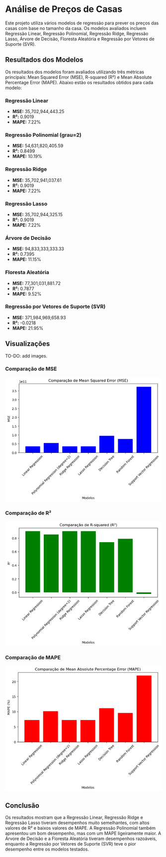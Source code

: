 # Análise de Preços de Casas

Este projeto utiliza vários modelos de regressão para prever os preços das casas com base no tamanho da casa. Os modelos avaliados incluem Regressão Linear, Regressão Polinomial, Regressão Ridge, Regressão Lasso, Árvore de Decisão, Floresta Aleatória e Regressão por Vetores de Suporte (SVR).

## Resultados dos Modelos

Os resultados dos modelos foram avaliados utilizando três métricas principais: Mean Squared Error (MSE), R-squared (R²) e Mean Absolute Percentage Error (MAPE). Abaixo estão os resultados obtidos para cada modelo:

### Regressão Linear
- **MSE:** 35,702,944,443.25
- **R²:** 0.9019
- **MAPE:** 7.22%

### Regressão Polinomial (grau=2)
- **MSE:** 54,631,820,405.59
- **R²:** 0.8499
- **MAPE:** 10.19%

### Regressão Ridge
- **MSE:** 35,702,941,037.61
- **R²:** 0.9019
- **MAPE:** 7.22%

### Regressão Lasso
- **MSE:** 35,702,944,325.15
- **R²:** 0.9019
- **MAPE:** 7.22%

### Árvore de Decisão
- **MSE:** 94,833,333,333.33
- **R²:** 0.7395
- **MAPE:** 11.15%

### Floresta Aleatória
- **MSE:** 77,301,031,881.72
- **R²:** 0.7877
- **MAPE:** 9.52%

### Regressão por Vetores de Suporte (SVR)
- **MSE:** 371,984,969,658.93
- **R²:** -0.0218
- **MAPE:** 21.95%

## Visualizações
TO-DO: add images.
### Comparação de MSE
![Comparação de MSE](images/mse_comparison.png)

### Comparação de R²
![Comparação de R²](images/r2_comparison.png)

### Comparação de MAPE
![Comparação de MAPE](images/mape_comparison.png)

## Conclusão

Os resultados mostram que a Regressão Linear, Regressão Ridge e Regressão Lasso tiveram desempenhos muito semelhantes, com altos valores de R² e baixos valores de MAPE. A Regressão Polinomial também apresentou um bom desempenho, mas com um MAPE ligeiramente maior. A Árvore de Decisão e a Floresta Aleatória tiveram desempenhos razoáveis, enquanto a Regressão por Vetores de Suporte (SVR) teve o pior desempenho entre os modelos testados.
